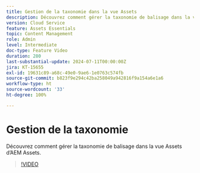 ```yaml
---
title: Gestion de la taxonomie dans la vue Assets
description: Découvrez comment gérer la taxonomie de balisage dans la vue Assets d’AEM Assets.
version: Cloud Service
feature: Assets Essentials
topic: Content Management
role: Admin
level: Intermediate
doc-type: Feature Video
duration: 280
last-substantial-update: 2024-07-11T00:00:00Z
jira: KT-15655
exl-id: 19631c89-a68c-49e0-9ae6-1e0763c574fb
source-git-commit: b823f9e294c42ba258049a942816f9a154a6e1a6
workflow-type: ht
source-wordcount: '33'
ht-degree: 100%

---
```


# Gestion de la taxonomie

Découvrez comment gérer la taxonomie de balisage dans la vue Assets d’AEM Assets.

>[!VIDEO](https://video.tv.adobe.com/v/3431081/?learn=on)
